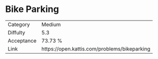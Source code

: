 # Bike Parking

<table>
    <tr>
        <td>Category</td>
        <td>Medium</td>
    </tr>
    <tr>
        <td>Diffulty</td>
        <td>5.3</td>
    </tr>
    <tr>
        <td>Acceptance</td>
        <td>73.73 %</td>
    </tr>
    <tr>
        <td>Link</td>
        <td>https://open.kattis.com/problems/bikeparking</td>
    </tr>
</table>